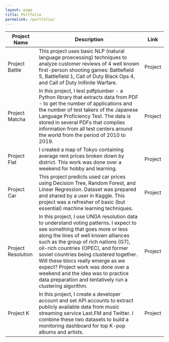 ```yaml
---
layout: page
title: Portfolio
permalink: /portfolio/
---
```


| Project Name | Description | Link |
| --- | --- | --- |
| Project Battle | This project uses basic NLP (natural language proecessing) techniques to analyze customer reviews of 4 well known first-person shooting games: Battlefield 5, Battlefield 1, Call of Duty Black Ops 4, and Call of Duty Inifinite Warfare. | Project |
| Project Matcha | In this project, I test pdfplumber - a Python library that extracts data from PDF - to get the number of applications and the number of test takers of the Japanese Language Proficiency Test. The data is stored in several PDFs that compiles information from all test centers around the world from the period of 2010 to 2019. | Project |
| Project Flat | I created a map of Tokyo containing average rent prices broken down by district. This work was done over a weekend for hobby and learning. | Project |
| Project Car | This project predicts used car prices using Decision Tree, Random Forest, and Linear Regression. Dataset was prepared and shared by a user in Kaggle. This project was a refresher of basic (but essential) machine learning techniques. | Project |
| Project Resolution | In this project, I use UNGA resolution data to understand voting patterns. I expect to see something that goes more or less along the lines of well known alliances such as the group of rich nations (G7), oil-rich countries (OPEC), and former soviet countries being clustered together. Will these blocs really emerge as we expect? Project work was done over a weekend and the idea was to practice data preparation and tentatively run a clustering algorithm. | Project |
| Project K | In this project, I create a developer account and set API accounts to extract publicly available data from music streaming service Last.FM and Twitter. I combine these two datasets to build a monitoring dashboard for top K-pop albums and artists. | Project |
